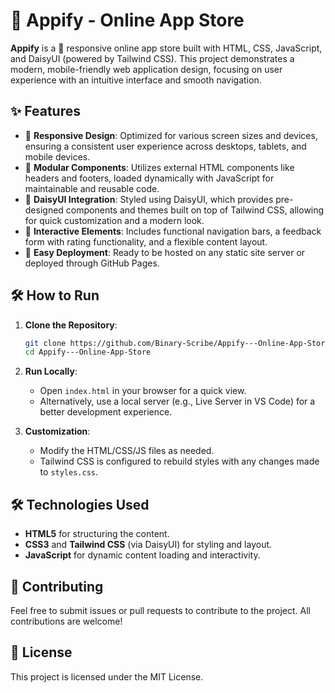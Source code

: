 # 🚀 Appify - Online App Store

**Appify** is a 🌟 responsive online app store built with HTML, CSS, JavaScript, and DaisyUI (powered by Tailwind CSS). This project demonstrates a modern, mobile-friendly web application design, focusing on user experience with an intuitive interface and smooth navigation.

## ✨ Features
- 📱 **Responsive Design**: Optimized for various screen sizes and devices, ensuring a consistent user experience across desktops, tablets, and mobile devices.
- 🧩 **Modular Components**: Utilizes external HTML components like headers and footers, loaded dynamically with JavaScript for maintainable and reusable code.
- 🎨 **DaisyUI Integration**: Styled using DaisyUI, which provides pre-designed components and themes built on top of Tailwind CSS, allowing for quick customization and a modern look.
- 🔄 **Interactive Elements**: Includes functional navigation bars, a feedback form with rating functionality, and a flexible content layout.
- 🚀 **Easy Deployment**: Ready to be hosted on any static site server or deployed through GitHub Pages.

## 🛠️ How to Run

1. **Clone the Repository**:
    ```bash
    git clone https://github.com/Binary-Scribe/Appify---Online-App-Store.git
    cd Appify---Online-App-Store
    ```

2. **Run Locally**:
   - Open `index.html` in your browser for a quick view.
   - Alternatively, use a local server (e.g., Live Server in VS Code) for a better development experience.

3. **Customization**:
   - Modify the HTML/CSS/JS files as needed.
   - Tailwind CSS is configured to rebuild styles with any changes made to `styles.css`.

## 🛠️ Technologies Used
- **HTML5** for structuring the content.
- **CSS3** and **Tailwind CSS** (via DaisyUI) for styling and layout.
- **JavaScript** for dynamic content loading and interactivity.

## 🤝 Contributing
Feel free to submit issues or pull requests to contribute to the project. All contributions are welcome!

## 📜 License
This project is licensed under the MIT License.
